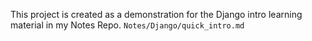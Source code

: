 This project is created as a demonstration for the Django intro learning material in my Notes Repo. `Notes/Django/quick_intro.md`
